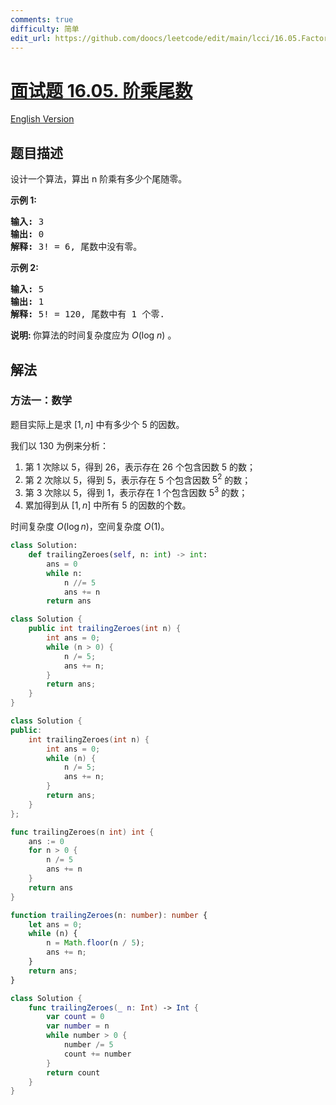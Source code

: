 ```yaml
---
comments: true
difficulty: 简单
edit_url: https://github.com/doocs/leetcode/edit/main/lcci/16.05.Factorial%20Zeros/README.md
---
```


<!-- problem:start -->

# [面试题 16.05. 阶乘尾数](https://leetcode.cn/problems/factorial-zeros-lcci)

[English Version](/lcci/16.05.Factorial%20Zeros/README_EN.md)

## 题目描述

<!-- description:start -->

<p>设计一个算法，算出 n 阶乘有多少个尾随零。</p>
<p><strong>示例 1:</strong></p>
<pre><strong>输入:</strong> 3
<strong>输出:</strong> 0
<strong>解释:</strong>&nbsp;3! = 6, 尾数中没有零。</pre>
<p><strong>示例&nbsp;2:</strong></p>
<pre><strong>输入:</strong> 5
<strong>输出:</strong> 1
<strong>解释:</strong>&nbsp;5! = 120, 尾数中有 1 个零.</pre>
<p><strong>说明: </strong>你算法的时间复杂度应为&nbsp;<em>O</em>(log&nbsp;<em>n</em>)<em>&nbsp;</em>。</p>

<!-- description:end -->

## 解法

<!-- solution:start -->

### 方法一：数学

题目实际上是求 $[1,n]$ 中有多少个 $5$ 的因数。

我们以 $130$ 为例来分析：

1. 第 $1$ 次除以 $5$，得到 $26$，表示存在 $26$ 个包含因数 $5$ 的数；
1. 第 $2$ 次除以 $5$，得到 $5$，表示存在 $5$ 个包含因数 $5^2$ 的数；
1. 第 $3$ 次除以 $5$，得到 $1$，表示存在 $1$ 个包含因数 $5^3$ 的数；
1. 累加得到从 $[1,n]$ 中所有 $5$ 的因数的个数。

时间复杂度 $O(\log n)$，空间复杂度 $O(1)$。

<!-- tabs:start -->

```python
class Solution:
    def trailingZeroes(self, n: int) -> int:
        ans = 0
        while n:
            n //= 5
            ans += n
        return ans
```

```java
class Solution {
    public int trailingZeroes(int n) {
        int ans = 0;
        while (n > 0) {
            n /= 5;
            ans += n;
        }
        return ans;
    }
}
```

```cpp
class Solution {
public:
    int trailingZeroes(int n) {
        int ans = 0;
        while (n) {
            n /= 5;
            ans += n;
        }
        return ans;
    }
};
```

```go
func trailingZeroes(n int) int {
	ans := 0
	for n > 0 {
		n /= 5
		ans += n
	}
	return ans
}
```

```ts
function trailingZeroes(n: number): number {
    let ans = 0;
    while (n) {
        n = Math.floor(n / 5);
        ans += n;
    }
    return ans;
}
```

```swift
class Solution {
    func trailingZeroes(_ n: Int) -> Int {
        var count = 0
        var number = n
        while number > 0 {
            number /= 5
            count += number
        }
        return count
    }
}
```

<!-- tabs:end -->

<!-- solution:end -->

<!-- problem:end -->
